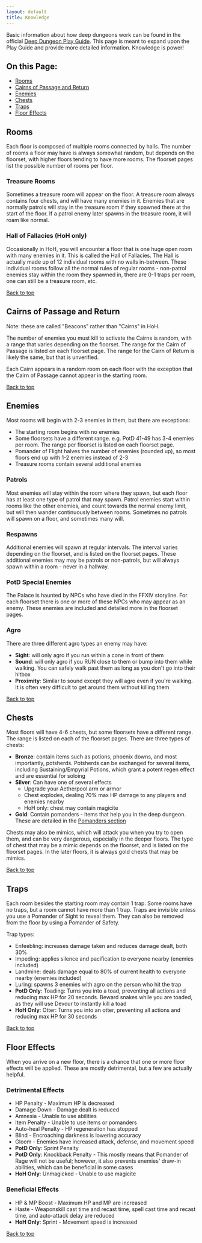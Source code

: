 ```yaml
---
layout: default
title: Knowledge
---
```


Basic information about how deep dungeons work can be found in the official
[Deep Dungeon Play Guide](https://na.finalfantasyxiv.com/lodestone/playguide/contentsguide/deepdungeon/).
This page is meant to expand upon the Play Guide and provide more detailed
information. Knowledge is power!

## On this Page:

* [Rooms](#rooms)
* [Cairns of Passage and Return](#cairns-of-passage-and-return)
* [Enemies](#enemies)
* [Chests](#chests)
* [Traps](#traps)
* [Floor Effects](#floor-effects)


## Rooms

<div class="surfacePane" markdown="1">
Each floor is composed of multiple rooms connected by halls. The number of
rooms a floor may have is always somewhat random, but depends on the floorset,
with higher floors tending to have more rooms. The floorset pages list the
possible number of rooms per floor.

### Treasure Rooms

Sometimes a treasure room will appear on the floor. A treasure room always
contains four chests, and will have many enemies in it. Enemies that are
normally patrols will stay in the treasure room if they spawned there at the
start of the floor. If a patrol enemy later spawns in the treasure room, it
will roam like normal.

### Hall of Fallacies (HoH only)

Occasionally in HoH, you will encounter a floor that is one huge open room with
many enemies in it. This is called the Hall of Fallacies. The Hall is actually
made up of 12 individual rooms with no walls in-between. These individual rooms
follow all the normal rules of regular rooms - non-patrol enemies stay within
the room they spawned in, there are 0-1 traps per room, one can still be a
treasure room, etc.

[Back to top](#top)
</div>

## Cairns of Passage and Return

<div class="surfacePane" markdown="1">
Note: these are called "Beacons" rather than "Cairns" in HoH.

The number of enemies you must kill to activate the Cairns is random, with a
range that varies depending on the floorset. The range for the Cairn of Passage
is listed on each floorset page. The range for the Cairn of Return is likely
the same, but that is unverified.

Each Cairn appears in a random room on each floor with the exception that the
Cairn of Passage cannot appear in the starting room.

[Back to top](#top)
</div>

## Enemies

<div class="surfacePane" markdown="1">
Most rooms will begin with 2-3 enemies in them, but there are exceptions:

* The starting room begins with no enemies
* Some floorsets have a different range. e.g. PotD 41-49 has 3-4 enemies per
  room. The range per floorset is listed on each floorset page.
* Pomander of Flight halves the number of enemies (rounded up), so most floors
  end up with 1-2 enemies instead of 2-3
* Treasure rooms contain several additional enemies

### Patrols

Most enemies will stay within the room where they spawn, but each floor has at
least one type of patrol that may spawn. Patrol enemies start within rooms like
the other enemies, and count towards the normal enemy limit, but will then
wander continuously between rooms. Sometimes no patrols will spawn on a floor,
and sometimes many will.

### Respawns

Additional enemies will spawn at regular intervals. The interval varies
depending on the floorset, and is listed on the floorset pages. These
additional enemies may may be patrols or non-patrols, but will always spawn
within a room - never in a hallway.

### PotD Special Enemies

The Palace is haunted by NPCs who have died in the FFXIV storyline. For each
floorset there is one or more of these NPCs who may appear as an enemy. These
enemies are included and detailed more in the floorset pages.

### Agro

There are three different agro types an enemy may have:

* **Sight**: will only agro if you run within a cone in front of them
* **Sound**: will only agro if you RUN close to them or bump into them while
  walking. You can safely walk past them as long as you don't go into their
  hitbox
* **Proximity**: Similar to sound except they will agro even if you're walking.
  It is often very difficult to get around them without killing them

[Back to top](#top)
</div>

## Chests

<div class="surfacePane" markdown="1">
Most floors will have 4-6 chests, but some floorsets have a different range.
The range is listed on each of the floorset pages. There are three types of
chests:

* **Bronze**: contain items such as potions, phoenix downs, and most
  importantly, potsherds. Potsherds can be exchanged for several items,
  including Sustaining/Empyrial Potions, which grant a potent regen effect and
  are essential for soloing
* **Silver**: Can have one of several effects
  * Upgrade your Aetherpool arm or armor
  * Chest explodes, dealing 70% max HP damage to any players and enemies nearby
  * HoH only: chest may contain magicite
* **Gold**: Contain pomanders - items that help you in the deep dungeon. These
  are detailed in the [Pomanders section](pomanders.html)

Chests may also be mimics, which will attack you when you try to open them, and
can be very dangerous, especially in the deeper floors. The type of chest that
may be a mimic depends on the floorset, and is listed on the floorset pages. In
the later floors, it is always gold chests that may be mimics.

[Back to top](#top)
</div>

## Traps

<div class="surfacePane" markdown="1">
Each room besides the starting room may contain 1 trap. Some rooms have no
traps, but a room cannot have more than 1 trap. Traps are invisible unless you
use a Pomander of Sight to reveal them. They can also be removed from the floor
by using a Pomander of Safety.

Trap types:

* Enfeebling: increases damage taken and reduces damage dealt, both 30%
* Impeding: applies silence and pacification to everyone nearby (enemies
  included)
* Landmine: deals damage equal to 80% of current health to everyone nearby
  (enemies included)
* Luring: spawns 3 enemies with agro on the person who hit the trap
* **PotD Only**: Toading: Turns you into a toad, preventing all actions and
  reducing max HP for 20 seconds. Beward snakes while you are toaded, as they
  will use Devour to instantly kill a toad
* **HoH Only**: Otter: Turns you into an otter, preventing all actions and
  reducing max HP for 30 seconds

[Back to top](#top)
</div>

## Floor Effects

<div class="surfacePane" markdown="1">
When you arrive on a new floor, there is a chance that one or more floor
effects will be applied. These are mostly detrimental, but a few are actually
helpful.

### Detrimental Effects

* HP Penalty - Maximum HP is decreased
* Damage Down - Damage dealt is reduced
* Amnesia - Unable to use abilities
* Item Penalty - Unable to use items or pomanders
* Auto-heal Penalty - HP regeneration has stopped
* Blind - Encroaching darkness is lowering accuracy
* Gloom - Enemies have increased attack, defense, and movement speed
* **PotD Only**: Sprint Penalty
* **PotD Only**: Knockback Penalty - This mostly means that Pomander of Rage
  will not be useful; however, it also prevents enemies' draw-in abilities,
  which can be beneficial in some cases
* **HoH Only**: Unmagicked - Unable to use magicite

### Beneficial Effects

* HP & MP Boost - Maximum HP and MP are increased
* Haste - Weaponskill cast time and recast time, spell cast time and recast
  time, and auto-attack delay are reduced
* **HoH Only**: Sprint - Movement speed is increased

[Back to top](#top)
</div>
